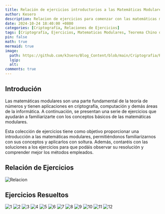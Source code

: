 ```yaml
---
title: Relación de ejercicios introductorios a las Matemáticas Modulares.
author: Kesero
description: Relacion de ejercicios para comenzar con las matemáticas modulares.
date: 2024-10-24 18:40:00 +0800
categories: [Criptografía, Relaciones de Ejercicios]
tags: [Criptografía, Ejercicios, Matematicas Modulares, Teorema Chino del Resto, Potenciación Modular, Congruencias, Sistema de Ecuaciones]
pin: false
math: true
mermaid: true
image:
  path: https://github.com/k3sero/Blog_Content/blob/main/Criptografia/Relaciones_Ejercicios/lista1/Template%20Blog.png?raw=true
  lqip: 
  alt: 
comments: true
---
```


## Introdución

Las matemáticas modulares son una parte fundamental de la teoría de números y tienen aplicaciones en criptografía, computación y demás áreas de la informática. A continuación, se presentan una serie de ejercicios que ayudarán a familiarizarte con los conceptos básicos de las matemáticas modulares.

Esta colección de ejercicios tiene como objetivo proporcionar una introducción a las matemáticas modulares, permitiéndonos familiarizarnos con sus conceptos y aplicarlos con soltura. Además, contaréis con las soluciones a los ejercicios para que podáis observar su resolución y comprender mejor los métodos empleados.


## Relación de Ejercicios

![Relacion](https://github.com/k3sero/Blog_Content/blob/main/Criptografia/Relaciones_Ejercicios/lista1/PrimeraLista.png?raw=true)


## Ejercicios Resueltos

![1](https://github.com/k3sero/Blog_Content/blob/main/Criptografia/Relaciones_Ejercicios/lista1/1.png?raw=true)
![2](https://github.com/k3sero/Blog_Content/blob/main/Criptografia/Relaciones_Ejercicios/lista1/2.png?raw=true)
![3](https://github.com/k3sero/Blog_Content/blob/main/Criptografia/Relaciones_Ejercicios/lista1/3.png?raw=true)
![4](https://github.com/k3sero/Blog_Content/blob/main/Criptografia/Relaciones_Ejercicios/lista1/4.png?raw=true)
![5](https://github.com/k3sero/Blog_Content/blob/main/Criptografia/Relaciones_Ejercicios/lista1/5.png?raw=true)
![6](https://github.com/k3sero/Blog_Content/blob/main/Criptografia/Relaciones_Ejercicios/lista1/6.png?raw=true)
![7](https://github.com/k3sero/Blog_Content/blob/main/Criptografia/Relaciones_Ejercicios/lista1/7.png?raw=true)
![8](https://github.com/k3sero/Blog_Content/blob/main/Criptografia/Relaciones_Ejercicios/lista1/8.png?raw=true)
![9](https://github.com/k3sero/Blog_Content/blob/main/Criptografia/Relaciones_Ejercicios/lista1/9.png?raw=true)
![10](https://github.com/k3sero/Blog_Content/blob/main/Criptografia/Relaciones_Ejercicios/lista1/10.png?raw=true)
![11](https://github.com/k3sero/Blog_Content/blob/main/Criptografia/Relaciones_Ejercicios/lista1/11.png?raw=true)
![12](https://github.com/k3sero/Blog_Content/blob/main/Criptografia/Relaciones_Ejercicios/lista1/12.png?raw=true)
